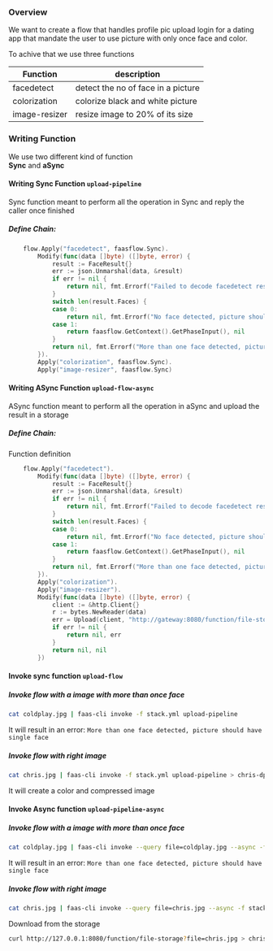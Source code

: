 
### Overview
We want to create a flow that handles profile pic upload login for a dating app that mandate the user to use picture with only once face and color.

To achive that we use three functions

| Function |  description |
| ---- | ----- |
|facedetect | detect the no of face in a picture |
| colorization | colorize black and white picture |
| image-resizer | resize image to 20% of its size |

### Writing Function
We use two different kind of function  
**Sync** and **aSync**

#### Writing Sync Function `upload-pipeline`
Sync function meant to perform all the operation in Sync and reply the caller once finished

##### Define Chain:
```go
	flow.Apply("facedetect", faasflow.Sync).
		Modify(func(data []byte) ([]byte, error) {
			result := FaceResult{}
			err := json.Unmarshal(data, &result)
			if err != nil {
				return nil, fmt.Errorf("Failed to decode facedetect result, error %v", err)
			}
			switch len(result.Faces) {
			case 0:
				return nil, fmt.Errorf("No face detected, picture should contain one face")
			case 1:
				return faasflow.GetContext().GetPhaseInput(), nil
			}
			return nil, fmt.Errorf("More than one face detected, picture should have single face")
		}).
		Apply("colorization", faasflow.Sync).
		Apply("image-resizer", faasflow.Sync)
```

#### Writing ASync Function `upload-flow-async`
ASync function meant to perform all the operation in aSync and upload the result in a storage

##### Define Chain:
Function definition
```go
	flow.Apply("facedetect").
		Modify(func(data []byte) ([]byte, error) {
			result := FaceResult{}
			err := json.Unmarshal(data, &result)
			if err != nil {
				return nil, fmt.Errorf("Failed to decode facedetect result, error %v", err)
			}
			switch len(result.Faces) {
			case 0:
				return nil, fmt.Errorf("No face detected, picture should contain one face")
			case 1:
				return faasflow.GetContext().GetPhaseInput(), nil
			}
			return nil, fmt.Errorf("More than one face detected, picture should have single face")
		}).
		Apply("colorization").
		Apply("image-resizer").
		Modify(func(data []byte) ([]byte, error) {
			client := &http.Client{}
			r := bytes.NewReader(data)
			err = Upload(client, "http://gateway:8080/function/file-storage", "chris.jpg", r)
			if err != nil {
				return nil, err
			}
			return nil, nil
		})
```

#### Invoke sync function `upload-flow`
    
##### Invoke flow with a image with more than once face
```bash
cat coldplay.jpg | faas-cli invoke -f stack.yml upload-pipeline
``` 
It will result in an error: `More than one face detected, picture should have single face`

##### Invoke flow with right image
```bash
cat chris.jpg | faas-cli invoke -f stack.yml upload-pipeline > chris-dp.jpg
``` 
It will create a color and compressed image
     
     
#### Invoke Async function `upload-pipeline-async`  

##### Invoke flow with a image with more than once face
```bash
cat coldplay.jpg | faas-cli invoke --query file=coldplay.jpg --async -f stack.yml upload-pipeline-async
``` 
It will result in an error: `More than one face detected, picture should have single face`
      
##### Invoke flow with right image
```bash
cat chris.jpg | faas-cli invoke --query file=chris.jpg --async -f stack.yml upload-pipeline-async
```  
Download from the storage    
```bash
curl http://127.0.0.1:8080/function/file-storage?file=chris.jpg > chris-dp.jpg
```

